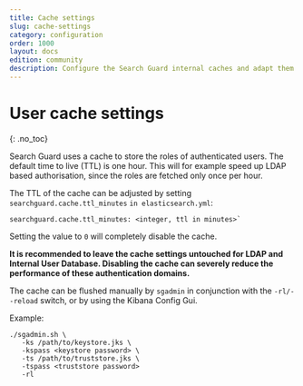 ```yaml
---
title: Cache settings
slug: cache-settings
category: configuration
order: 1000
layout: docs
edition: community
description: Configure the Search Guard internal caches and adapt them to your needs.
---
```

<!---
Copryight 2017 floragunn GmbH
-->
# User cache settings
{: .no_toc}

Search Guard uses a cache to store the roles of authenticated users. The default time to live (TTL) is one hour. This will for example speed up LDAP based authorisation, since the roles are fetched only once per hour.

The TTL of the cache can be adjusted by setting `searchguard.cache.ttl_minutes` `in elasticsearch.yml`:

```
searchguard.cache.ttl_minutes: <integer, ttl in minutes>`
```

Setting the value to `0` will completely disable the cache.

**It is recommended to leave the cache settings untouched for LDAP and Internal User Database. Disabling the cache can severely reduce the performance of these authentication domains.**

The cache can be flushed manually by `sgadmin` in conjunction with the `-rl/--reload` switch, or by using the Kibana Config Gui.

Example:

```
./sgadmin.sh \
   -ks /path/to/keystore.jks \
   -kspass <keystore password> \
   -ts /path/to/truststore.jks \
   -tspass <truststore password>
   -rl
```

